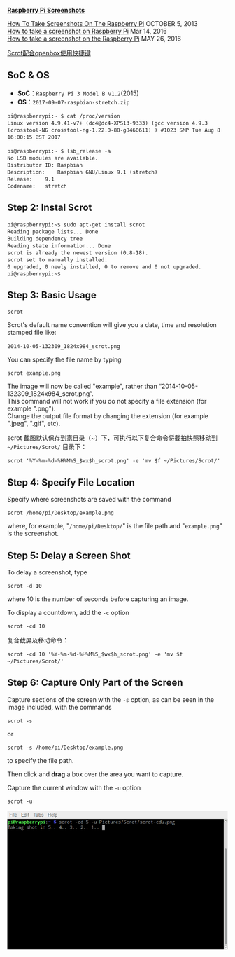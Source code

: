 [**Raspberry Pi Screenshots**](http://www.instructables.com/id/Raspberry-Pi-Screenshots/)

[How To Take Screenshots On The Raspberry Pi](https://www.raspberrypi-spy.co.uk/2013/10/how-to-take-screenshots-on-the-raspberry-pi/) OCTOBER 5, 2013  
[How to take a screenshot on Raspberry Pi](https://www.imore.com/how-take-screenshot-raspberry-pi) Mar 14, 2016  
[How to take a screenshot on the Raspberry Pi](https://www.cnet.com/how-to/how-to-take-a-screenshot-on-the-raspberry-pi/) MAY 26, 2016  

[Scrot配合openbox使用快捷键](https://www.liyanfeng.com/post/61.html)  

## SoC & OS

- **SoC**：`Raspberry Pi 3 Model B v1.2`(2015)  
- **OS**：`2017-09-07-raspbian-stretch.zip`

```Shell
pi@raspberrypi:~ $ cat /proc/version
Linux version 4.9.41-v7+ (dc4@dc4-XPS13-9333) (gcc version 4.9.3 (crosstool-NG crosstool-ng-1.22.0-88-g8460611) ) #1023 SMP Tue Aug 8 16:00:15 BST 2017

pi@raspberrypi:~ $ lsb_release -a
No LSB modules are available.
Distributor ID:	Raspbian
Description:	Raspbian GNU/Linux 9.1 (stretch)
Release:	9.1
Codename:	stretch
```

## Step 2: Instal Scrot
```Shell
pi@raspberrypi:~$ sudo apt-get install scrot
Reading package lists... Done
Building dependency tree       
Reading state information... Done
scrot is already the newest version (0.8-18).
scrot set to manually installed.
0 upgraded, 0 newly installed, 0 to remove and 0 not upgraded.
pi@raspberrypi:~$ 
```

## Step 3: Basic Usage
```Shell
scrot
```

Scrot's default name convention will give you a date, time and resolution stamped file like:

`2014-10-05-132309_1824x984_scrot.png`

You can specify the file name by typing

```Shell
scrot example.png
```

The image will now be called "example", rather than “2014-10-05-132309_1824x984_scrot.png”.  
This command will not work if you do not specify a file extension (for example ".png").  
Change the output file format by changing the extension (for example ".jpeg", ".gif", etc).

scrot 截图默认保存到家目录（~）下，可执行以下复合命令将截拍快照移动到 `~/Pictures/Scrot/` 目录下：

```Shell
scrot '%Y-%m-%d-%H%M%S_$wx$h_scrot.png' -e 'mv $f ~/Pictures/Scrot/'
```

## Step 4: Specify File Location
Specify where screenshots are saved with the command

```Shell
scrot /home/pi/Desktop/example.png
```

where, for example, "`/home/pi/Desktop/`" is the file path and "`example.png`" is the screenshot.

## Step 5: Delay a Screen Shot
To delay a screenshot, type

```Shell
scrot -d 10
```

where 10 is the number of seconds before capturing an image. 

To display a countdown, add the `-c` option

```Shell
scrot -cd 10
```

复合截屏及移动命令：

```Shell
scrot -cd 10 '%Y-%m-%d-%H%M%S_$wx$h_scrot.png' -e 'mv $f ~/Pictures/Scrot/'
```

## Step 6: Capture Only Part of the Screen
Capture sections of the screen with the `-s` option, as can be seen in the image included, with the commands

```Shell
scrot -s
```

or

```Shell
scrot -s /home/pi/Desktop/example.png
```

to specify the file path. 

Then click and **drag** a box over the area you want to capture.

Capture the current window with the `-u` option

```Shell
scrot -u
```

![scrot-cdu](scrot/scrot-cdu.png)
